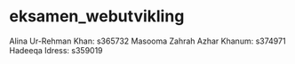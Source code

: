 # eksamen_webutvikling
Alina Ur-Rehman Khan: s365732
Masooma Zahrah Azhar Khanum: s374971
Hadeeqa Idress: s359019
